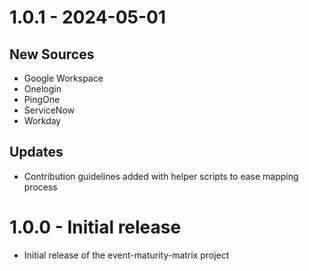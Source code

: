 # 1.0.1 - 2024-05-01
## New Sources
- Google Workspace
- Onelogin
- PingOne
- ServiceNow
- Workday
## Updates
- Contribution guidelines added with helper scripts to ease mapping process

# 1.0.0 - Initial release

* Initial release of the event-maturity-matrix project
